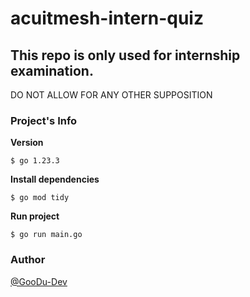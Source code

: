 # acuitmesh-intern-quiz
## This repo is only used for internship examination. 
DO NOT ALLOW FOR ANY OTHER SUPPOSITION

### Project's Info
**Version**
```
$ go 1.23.3
```
**Install dependencies**
```
$ go mod tidy
```
**Run project**
```
$ go run main.go
```

### Author
[@GooDu-Dev](https://github.com/GooDu-dev)
